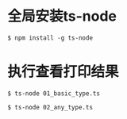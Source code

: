 # 全局安装ts-node

```
$ npm install -g ts-node
```

# 执行查看打印结果

```
$ ts-node 01_basic_type.ts
```

```
$ ts-node 02_any_type.ts
```